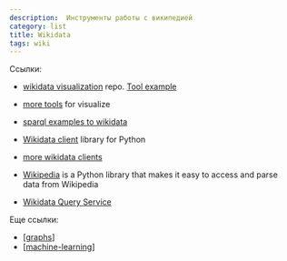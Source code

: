 ```yaml
---
description:  Инструменты работы с википедией
category: list
title: Wikidata
tags: wiki
---
```


Ссылки:

- [wikidata visualization](https://github.com/stevenliuyi/wikidata-visualization) repo. [Tool example](https://dataviz.toolforge.org/)
- [more tools](https://www.wikidata.org/wiki/Wikidata:Tools/Visualize_data) for visualize
- [sparql examples to wikidata](https://www.wikidata.org/wiki/Wikidata:SPARQL_query_service/queries/examples)
- [Wikidata client](https://github.com/dahlia/wikidata) library for Python
- [more wikidata clients](https://www.wikidata.org/wiki/Wikidata:Tools/For_programmers)

- [Wikipedia](https://github.com/goldsmith/Wikipedia) is a Python library that makes it easy to access and parse data from Wikipedia
- [Wikidata Query Service](https://query.wikidata.org/)

Еще ссылки:

- [[graphs]]
- [[machine-learning]]

[//begin]: # "Autogenerated link references for markdown compatibility"
[graphs]: graphs "Machine learning with graphs"
[machine-learning]: machine-learning "Алгоритмы машинного обучения"
[//end]: # "Autogenerated link references"